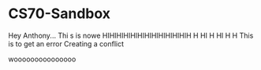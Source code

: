 # CS70-Sandbox
Hey Anthony...
Thi s is nowe
HIHIHIHIHIHIHIHIHIHIHIHIH
H
HI
H
HI
H
H
This is to get an error
Creating a conflict

wooooooooooooooo
